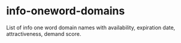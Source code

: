 # info-oneword-domains
List of info one word domain names with availability, expiration date, attractiveness, demand score.
